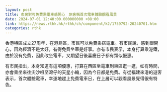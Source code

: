 ```yaml
---
layout: post
title: 市民對可免費乘電車感開心　旅客稱首次電車體驗觀看風景
date: 2024-07-01 12:40:00.000000000 +08:00
link: https://news.rthk.hk/rthk/ch/component/k2/1759792-20240701.htm
categories: rthk
---
```


香港特區成立27周年，在港島區，市民可以免費乘搭電車。有市民說，感到很開心，因為經濟不是太好，有得免費坐車是好事。亦有市民表示，本身打算乘港鐵，由於沒有免費，因此改坐電車，又期望日後喜慶日子都有類似優惠。

有市民指出，本身知道有這項優惠，打算在西區坐電車到東區逛一逛，如有時間，亦會乘坐來往尖沙咀至灣仔的天星小輪，因為今日都是免費。有從福建來港的遊客表示，首次體驗電車，幸運地趕上免費電車日，在上層可以觀看風景覺得很有特色。
